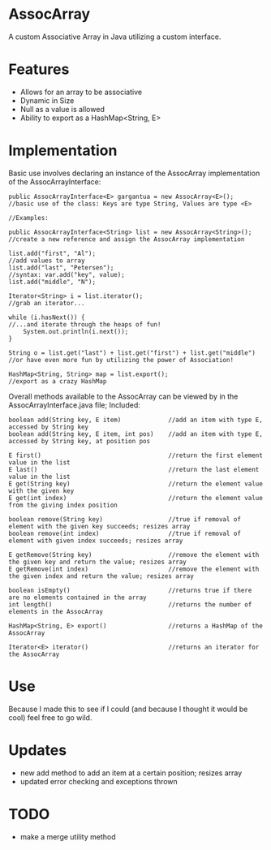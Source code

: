 AssocArray
==========

A custom Associative Array in Java utilizing a custom interface.

Features
========

- Allows for an array to be associative
- Dynamic in Size
- Null as a value is allowed
- Ability to export as a HashMap<String, E>

Implementation
==============

Basic use involves declaring an instance of the AssocArray<E> implementation of the AssocArrayInterface<E>:

	public AssocArrayInterface<E> gargantua = new AssocArray<E>(); 			//basic use of the class: Keys are type String, Values are type <E>
	
	//Examples:

	public AssocArrayInterface<String> list = new AssocArray<String>();		//create a new reference and assign the AssocArray implementation

	list.add("first", "Al");												//add values to array
	list.add("last", "Petersen");											//syntax: var.add("key", value);
	list.add("middle", "N");

	Iterator<String> i = list.iterator();									//grab an iterator...

	while (i.hasNext()) {													//...and iterate through the heaps of fun!
		System.out.println(i.next());
	}

	String o = list.get("last") + list.get("first") + list.get("middle")	//or have even more fun by utilizing the power of Association!

	HashMap<String, String> map = list.export();							//export as a crazy HashMap


Overall methods available to the AssocArray can be viewed by in the AssocArrayInterface.java file; Included:

	boolean add(String key, E item) 			//add an item with type E, accessed by String key
	boolean add(String key, E item, int pos)	//add an item with type E, accessed by String key, at position pos

	E first()									//return the first element value in the list
	E last()									//return the last element value in the list
	E get(String key)							//return the element value with the given key
	E get(int index)							//return the element value from the giving index position

	boolean remove(String key)					//true if removal of element with the given key succeeds; resizes array 
	boolean remove(int index)					//true if removal of element with given index succeeds; resizes array

	E getRemove(String key)						//remove the element with the given key and return the value; resizes array
	E getRemove(int index)						//remove the element with the given index and return the value; resizes array

	boolean isEmpty()							//returns true if there are no elements contained in the array
	int length()								//returns the number of elements in the AssocArray

	HashMap<String, E> export()					//returns a HashMap of the AssocArray

	Iterator<E> iterator()						//returns an iterator for the AssocArray

Use
===

Because I made this to see if I could (and because I thought it would be cool) feel free to go wild.

Updates
=======

* new add method to add an item at a certain position; resizes array
* updated error checking and exceptions thrown

TODO
====

* make a merge utility method
